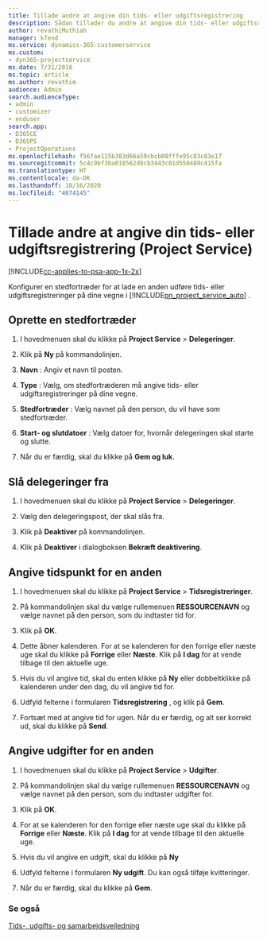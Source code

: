 ```yaml
---
title: Tillade andre at angive din tids- eller udgiftsregistrering
description: Sådan tillader du andre at angive din tids- eller udgiftsregistrering i Project Service
author: revathiMuthiah
manager: kfend
ms.service: dynamics-365-customerservice
ms.custom:
- dyn365-projectservice
ms.date: 7/31/2018
ms.topic: article
ms.author: revathim
audience: Admin
search.audienceType:
- admin
- customizer
- enduser
search.app:
- D365CE
- D365PS
- ProjectOperations
ms.openlocfilehash: f56fae115b383d66a59cbcb08fffe95c83c83e17
ms.sourcegitcommit: 5c4c9bf3ba018562d6cb3443c01d550489c415fa
ms.translationtype: HT
ms.contentlocale: da-DK
ms.lasthandoff: 10/16/2020
ms.locfileid: "4074145"
---
```

# <a name="allow-someone-else-to-enter-your-time-entry-or-expense-project-service"></a>Tillade andre at angive din tids- eller udgiftsregistrering (Project Service)

[!INCLUDE[cc-applies-to-psa-app-1x-2x](../includes/cc-applies-to-psa-app-1x-2x.md)]

Konfigurer en stedfortræder for at lade en anden udføre tids- eller udgiftsregistreringer på dine vegne i [!INCLUDE[pn_project_service_auto](../includes/pn-project-service-auto.md)] .  
  
## <a name="create-a-delegate"></a>Oprette en stedfortræder  
  
1.  I hovedmenuen skal du klikke på **Project Service** > **Delegeringer**.  
  
2.  Klik på **Ny** på kommandolinjen.  
  
3. **Navn** : Angiv et navn til posten.  
  
4. **Type** : Vælg, om stedfortræderen må angive tids- eller udgiftsregistreringer på dine vegne.  
  
5. **Stedfortræder** : Vælg navnet på den person, du vil have som stedfortræder.  
  
6. **Start- og slutdatoer** : Vælg datoer for, hvornår delegeringen skal starte og slutte.  
  
7.  Når du er færdig, skal du klikke på **Gem og luk**.  
  
## <a name="turn-off-delegation"></a>Slå delegeringer fra  
  
1.  I hovedmenuen skal du klikke på **Project Service** > **Delegeringer**.  
  
2.  Vælg den delegeringspost, der skal slås fra.  
  
3.  Klik på **Deaktiver** på kommandolinjen.  
  
4.  Klik på **Deaktiver** i dialogboksen **Bekræft deaktivering**.  
  
## <a name="enter-time-for-someone-else"></a>Angive tidspunkt for en anden  
  
1.  I hovedmenuen skal du klikke på **Project Service** > **Tidsregistreringer**.  
  
2.  På kommandolinjen skal du vælge rullemenuen **RESSOURCENAVN** og vælge navnet på den person, som du indtaster tid for.  
  
3.  Klik på **OK**.  
  
4.  Dette åbner kalenderen. For at se kalenderen for den forrige eller næste uge skal du klikke på **Forrige** eller **Næste**. Klik på **I dag** for at vende tilbage til den aktuelle uge.  
  
5.  Hvis du vil angive tid, skal du enten klikke på **Ny** eller dobbeltklikke på kalenderen under den dag, du vil angive tid for.  
  
6.  Udfyld felterne i formularen **Tidsregistrering** , og klik på **Gem**.  
  
7.  Fortsæt med at angive tid for ugen. Når du er færdig, og alt ser korrekt ud, skal du klikke på **Send**.  
  
## <a name="enter-expenses-for-someone-else"></a>Angive udgifter for en anden  
  
1.  I hovedmenuen skal du klikke på **Project Service** > **Udgifter**.  
  
2.  På kommandolinjen skal du vælge rullemenuen **RESSOURCENAVN** og vælge navnet på den person, som du indtaster udgifter for.  
  
3.  Klik på **OK**.  
  
4.  For at se kalenderen for den forrige eller næste uge skal du klikke på **Forrige** eller **Næste**. Klik på **I dag** for at vende tilbage til den aktuelle uge.  
  
5.  Hvis du vil angive en udgift, skal du klikke på **Ny**  
  
6.  Udfyld felterne i formularen **Ny udgift**. Du kan også tilføje kvitteringer.  
  
7.  Når du er færdig, skal du klikke på **Gem**.  
  
### <a name="see-also"></a>Se også  
 [Tids-, udgifts- og samarbejdsvejledning](../psa/time-expense-collaboration-guide.md)
